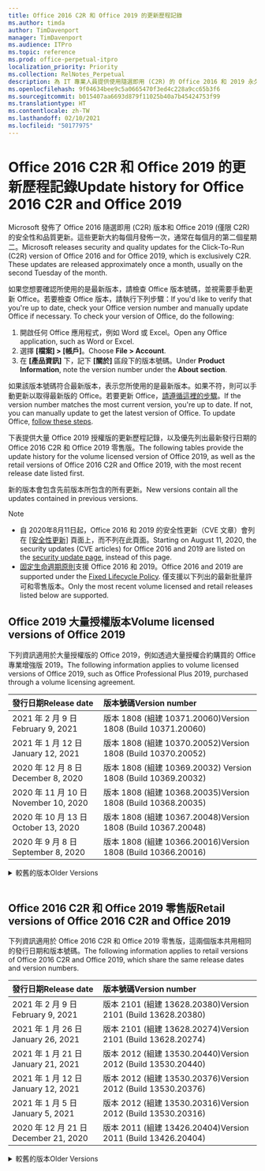 ```yaml
---
title: Office 2016 C2R 和 Office 2019 的更新歷程記錄
ms.author: timda
author: TimDavenport
manager: TimDavenport
ms.audience: ITPro
ms.topic: reference
ms.prod: office-perpetual-itpro
localization_priority: Priority
ms.collection: RelNotes_Perpetual
description: 為 IT 專業人員提供使用隨選即用 (C2R) 的 Office 2016 和 2019 永久版本的更新歷程記錄
ms.openlocfilehash: 9f04634bee9c5a0665470f3ed4c228a9cc65b3f6
ms.sourcegitcommit: b015407aa6693d879f11025b40a7b45424753f99
ms.translationtype: HT
ms.contentlocale: zh-TW
ms.lasthandoff: 02/10/2021
ms.locfileid: "50177975"
---
```

# <a name="update-history-for-office-2016-c2r-and-office-2019"></a><span data-ttu-id="a3545-103">Office 2016 C2R 和 Office 2019 的更新歷程記錄</span><span class="sxs-lookup"><span data-stu-id="a3545-103">Update history for Office 2016 C2R and Office 2019</span></span>

<span data-ttu-id="a3545-p101">Microsoft 發佈了 Office 2016 隨選即用 (C2R) 版本和 Office 2019 (僅限 C2R) 的安全性和品質更新。這些更新大約每個月發佈一次，通常在每個月的第二個星期二。</span><span class="sxs-lookup"><span data-stu-id="a3545-p101">Microsoft releases security and quality updates for the Click-To-Run (C2R) version of Office 2016 and for Office 2019, which is exclusively C2R. These updates are released approximately once a month, usually on the second Tuesday of the month.</span></span>

<span data-ttu-id="a3545-p102">如果您想要確認所使用的是最新版本，請檢查 Office 版本號碼，並視需要手動更新 Office。若要檢查 Office 版本，請執行下列步驟：</span><span class="sxs-lookup"><span data-stu-id="a3545-p102">If you'd like to verify that you're up to date, check your Office version number and manually update Office if necessary. To check your version of Office, do the following:</span></span>

  1.    <span data-ttu-id="a3545-108">開啟任何 Office 應用程式，例如 Word 或 Excel。</span><span class="sxs-lookup"><span data-stu-id="a3545-108">Open any Office application, such as Word or Excel.</span></span>
  2.    <span data-ttu-id="a3545-109">選擇 **[檔案] > [帳戶]**。</span><span class="sxs-lookup"><span data-stu-id="a3545-109">Choose **File > Account**.</span></span>
  3.    <span data-ttu-id="a3545-110">在 **[產品資訊]** 下，記下 **[關於]** 區段下的版本號碼。</span><span class="sxs-lookup"><span data-stu-id="a3545-110">Under **Product Information**, note the version number under the **About section**.</span></span>

<span data-ttu-id="a3545-p103">如果該版本號碼符合最新版本，表示您所使用的是最新版本。如果不符，則可以手動更新以取得最新版的 Office。若要更新 Office，[請遵循這裡的步驟](https://support.office.com/article/2ab296f3-7f03-43a2-8e50-46de917611c5)。</span><span class="sxs-lookup"><span data-stu-id="a3545-p103">If the version number matches the most current version, you're up to date. If not, you can manually update to get the latest version of Office. To update Office, [follow these steps](https://support.office.com/article/2ab296f3-7f03-43a2-8e50-46de917611c5).</span></span>


<span data-ttu-id="a3545-114">下表提供大量 Office 2019 授權版的更新歷程記錄，以及優先列出最新發行日期的 Office 2016 C2R 和 Office 2019 零售版。</span><span class="sxs-lookup"><span data-stu-id="a3545-114">The following tables provide the update history for the volume licensed version of Office 2019, as well as the retail versions of Office 2016 C2R and Office 2019, with the most recent release date listed first.</span></span>

<span data-ttu-id="a3545-115">新的版本會包含先前版本所包含的所有更新。</span><span class="sxs-lookup"><span data-stu-id="a3545-115">New versions contain all the updates contained in previous versions.</span></span>


 > [!NOTE]
> - <span data-ttu-id="a3545-116">自 2020年8月11日起，Office 2016 和 2019 的安全性更新（CVE 文章）會列在 [[安全性更新]](https://docs.microsoft.com/officeupdates/microsoft365-apps-security-updates) 頁面上，而不列在此頁面。</span><span class="sxs-lookup"><span data-stu-id="a3545-116">Starting on August 11, 2020, the security updates (CVE articles) for Office 2016 and 2019 are listed on the [security update page](https://docs.microsoft.com/officeupdates/microsoft365-apps-security-updates), instead of this page.</span></span> 
> - <span data-ttu-id="a3545-117">[固定生命週期原則](https://docs.microsoft.com/lifecycle/policies/fixed)支援 Office 2016 和 2019。</span><span class="sxs-lookup"><span data-stu-id="a3545-117">Office 2016 and 2019 are supported under the [Fixed Lifecycle Policy](https://docs.microsoft.com/lifecycle/policies/fixed).</span></span> <span data-ttu-id="a3545-118">僅支援以下列出的最新批量許可和零售版本。</span><span class="sxs-lookup"><span data-stu-id="a3545-118">Only the most recent volume licensed and retail releases listed below are supported.</span></span>


## <a name="volume-licensed-versions-of-office-2019"></a><span data-ttu-id="a3545-119">Office 2019 大量授權版本</span><span class="sxs-lookup"><span data-stu-id="a3545-119">Volume licensed versions of Office 2019</span></span>
<span data-ttu-id="a3545-120">下列資訊適用於大量授權版的 Office 2019，例如透過大量授權合約購買的 Office 專業增強版 2019。</span><span class="sxs-lookup"><span data-stu-id="a3545-120">The following information applies to volume licensed versions of Office 2019, such as Office Professional Plus 2019, purchased through a volume licensing agreement.</span></span>

[//]: # (DO NOT REMOVE VL TABLE START)


|<span data-ttu-id="a3545-122">**發行日期**</span><span class="sxs-lookup"><span data-stu-id="a3545-122">**Release date**</span></span>|<span data-ttu-id="a3545-123">**版本號碼**</span><span class="sxs-lookup"><span data-stu-id="a3545-123">**Version number**</span></span>|
|:-----|:-----|
|<span data-ttu-id="a3545-124">2021 年 2 月 9 日</span><span class="sxs-lookup"><span data-stu-id="a3545-124">February 9, 2021</span></span>|<span data-ttu-id="a3545-125">版本 1808 (組建 10371.20060)</span><span class="sxs-lookup"><span data-stu-id="a3545-125">Version 1808 (Build 10371.20060)</span></span>|
|<span data-ttu-id="a3545-126">2021 年 1 月 12 日</span><span class="sxs-lookup"><span data-stu-id="a3545-126">January 12, 2021</span></span>|<span data-ttu-id="a3545-127">版本 1808 (組建 10370.20052)</span><span class="sxs-lookup"><span data-stu-id="a3545-127">Version 1808 (Build 10370.20052)</span></span>|
|<span data-ttu-id="a3545-128">2020 年 12 月 8 日</span><span class="sxs-lookup"><span data-stu-id="a3545-128">December 8, 2020</span></span>|<span data-ttu-id="a3545-129">版本 1808 (組建 10369.20032) </span><span class="sxs-lookup"><span data-stu-id="a3545-129">Version 1808 (Build 10369.20032)</span></span>|
|<span data-ttu-id="a3545-130">2020 年 11 月 10 日</span><span class="sxs-lookup"><span data-stu-id="a3545-130">November 10, 2020</span></span>|<span data-ttu-id="a3545-131">版本 1808 (組建 10368.20035)</span><span class="sxs-lookup"><span data-stu-id="a3545-131">Version 1808 (Build 10368.20035)</span></span>|
|<span data-ttu-id="a3545-132">2020 年 10 月 13 日</span><span class="sxs-lookup"><span data-stu-id="a3545-132">October 13, 2020</span></span>|<span data-ttu-id="a3545-133">版本 1808 (組建 10367.20048)</span><span class="sxs-lookup"><span data-stu-id="a3545-133">Version 1808 (Build 10367.20048)</span></span>|
|<span data-ttu-id="a3545-134">2020 年 9 月 8 日</span><span class="sxs-lookup"><span data-stu-id="a3545-134">September 8, 2020</span></span>|<span data-ttu-id="a3545-135">版本 1808 (組建 10366.20016)</span><span class="sxs-lookup"><span data-stu-id="a3545-135">Version 1808 (Build 10366.20016)</span></span>|


[//]: # (DO NOT REMOVE VL TABLE END)

<details>
<summary><span data-ttu-id="a3545-137">較舊的版本</span><span class="sxs-lookup"><span data-stu-id="a3545-137">Older Versions</span></span></summary>
 

[//]: # (DO NOT REMOVE VL OLD TABLE START)


|<span data-ttu-id="a3545-139">**發行日期**</span><span class="sxs-lookup"><span data-stu-id="a3545-139">**Release date**</span></span>|<span data-ttu-id="a3545-140">**版本號碼**</span><span class="sxs-lookup"><span data-stu-id="a3545-140">**Version number**</span></span>|
|:-----|:-----|
|<span data-ttu-id="a3545-141">2020 年 8 月 11 日</span><span class="sxs-lookup"><span data-stu-id="a3545-141">August 11, 2020</span></span>|<span data-ttu-id="a3545-142">版本 1808 (組建 10364.20059)</span><span class="sxs-lookup"><span data-stu-id="a3545-142">Version 1808 (Build 10364.20059)</span></span>|
|<span data-ttu-id="a3545-143">2020 年 7 月 14 日</span><span class="sxs-lookup"><span data-stu-id="a3545-143">July 14, 2020</span></span>   |<span data-ttu-id="a3545-144">版本 1808 (組建 10363.20015)</span><span class="sxs-lookup"><span data-stu-id="a3545-144">Version 1808 (Build 10363.20015)</span></span>  |
|<span data-ttu-id="a3545-145">2020 年 6 月 9 日</span><span class="sxs-lookup"><span data-stu-id="a3545-145">June 9, 2020</span></span>   |<span data-ttu-id="a3545-146">版本 1808 (組建 10361.20002)</span><span class="sxs-lookup"><span data-stu-id="a3545-146">Version 1808 (Build 10361.20002)</span></span>  |
|<span data-ttu-id="a3545-147">2020 年 5 月 12 日</span><span class="sxs-lookup"><span data-stu-id="a3545-147">May 12, 2020</span></span>   |<span data-ttu-id="a3545-148">版本 1808 (組建 10359.20023)</span><span class="sxs-lookup"><span data-stu-id="a3545-148">Version 1808 (Build 10359.20023)</span></span>  |
|<span data-ttu-id="a3545-149">2020 年 4 月 14 日</span><span class="sxs-lookup"><span data-stu-id="a3545-149">April 14, 2020</span></span>   |<span data-ttu-id="a3545-150">版本 1808 (組建 10358.20061)</span><span class="sxs-lookup"><span data-stu-id="a3545-150">Version 1808 (Build 10358.20061)</span></span>  |
|<span data-ttu-id="a3545-151">2020 年 3 月 10 日</span><span class="sxs-lookup"><span data-stu-id="a3545-151">March 10, 2020</span></span>   |<span data-ttu-id="a3545-152">版本 1808 (組建 10357.20081)</span><span class="sxs-lookup"><span data-stu-id="a3545-152">Version 1808 (Build 10357.20081)</span></span>  |
|<span data-ttu-id="a3545-153">2020 年 2 月 11 日</span><span class="sxs-lookup"><span data-stu-id="a3545-153">February 11, 2020</span></span>   |<span data-ttu-id="a3545-154">版本 1808 (組建 10356.20006)</span><span class="sxs-lookup"><span data-stu-id="a3545-154">Version 1808 (Build 10356.20006)</span></span>  |


[//]: # (DO NOT REMOVE VL OLD TABLE END)

</details>


<br/>

## <a name="retail-versions-of-office-2016-c2r-and-office-2019"></a><span data-ttu-id="a3545-156">Office 2016 C2R 和 Office 2019 零售版</span><span class="sxs-lookup"><span data-stu-id="a3545-156">Retail versions of Office 2016 C2R and Office 2019</span></span>
<span data-ttu-id="a3545-157">下列資訊適用於 Office 2016 C2R 和 Office 2019 零售版，這兩個版本共用相同的發行日期和版本號碼。</span><span class="sxs-lookup"><span data-stu-id="a3545-157">The following information applies to retail versions of Office 2016 C2R and Office 2019, which share the same release dates and version numbers.</span></span>

[//]: # (DO NOT REMOVE RETAIL TABLE START)


|<span data-ttu-id="a3545-159">**發行日期**</span><span class="sxs-lookup"><span data-stu-id="a3545-159">**Release date**</span></span>|<span data-ttu-id="a3545-160">**版本號碼**</span><span class="sxs-lookup"><span data-stu-id="a3545-160">**Version number**</span></span>|
|:-----|:-----|
|<span data-ttu-id="a3545-161">2021 年 2 月 9 日</span><span class="sxs-lookup"><span data-stu-id="a3545-161">February 9, 2021</span></span>|<span data-ttu-id="a3545-162">版本 2101 (組建 13628.20380)</span><span class="sxs-lookup"><span data-stu-id="a3545-162">Version 2101 (Build 13628.20380)</span></span>|
|<span data-ttu-id="a3545-163">2021 年 1 月 26 日</span><span class="sxs-lookup"><span data-stu-id="a3545-163">January 26, 2021</span></span>|<span data-ttu-id="a3545-164">版本 2101 (組建 13628.20274)</span><span class="sxs-lookup"><span data-stu-id="a3545-164">Version 2101 (Build 13628.20274)</span></span>|
|<span data-ttu-id="a3545-165">2021 年 1 月 21 日</span><span class="sxs-lookup"><span data-stu-id="a3545-165">January 21, 2021</span></span>|<span data-ttu-id="a3545-166">版本 2012 (組建 13530.20440)</span><span class="sxs-lookup"><span data-stu-id="a3545-166">Version 2012 (Build 13530.20440)</span></span>|
|<span data-ttu-id="a3545-167">2021 年 1 月 12 日</span><span class="sxs-lookup"><span data-stu-id="a3545-167">January 12, 2021</span></span>|<span data-ttu-id="a3545-168">版本 2012 (組建 13530.20376)</span><span class="sxs-lookup"><span data-stu-id="a3545-168">Version 2012 (Build 13530.20376)</span></span>|
|<span data-ttu-id="a3545-169">2021 年 1 月 5 日</span><span class="sxs-lookup"><span data-stu-id="a3545-169">January 5, 2021</span></span>|<span data-ttu-id="a3545-170">版本 2012 (組建 13530.20316)</span><span class="sxs-lookup"><span data-stu-id="a3545-170">Version 2012 (Build 13530.20316)</span></span>|
|<span data-ttu-id="a3545-171">2020 年 12 月 21 日</span><span class="sxs-lookup"><span data-stu-id="a3545-171">December 21, 2020</span></span>|<span data-ttu-id="a3545-172">版本 2011 (組建 13426.20404)</span><span class="sxs-lookup"><span data-stu-id="a3545-172">Version 2011 (Build 13426.20404)</span></span>|


[//]: # (DO NOT REMOVE RETAIL TABLE END)

<details>
<summary><span data-ttu-id="a3545-174">較舊的版本</span><span class="sxs-lookup"><span data-stu-id="a3545-174">Older Versions</span></span></summary>
 

[//]: # (DO NOT REMOVE RETAIL OLD TABLE START)


|<span data-ttu-id="a3545-176">**發行日期**</span><span class="sxs-lookup"><span data-stu-id="a3545-176">**Release date**</span></span>|<span data-ttu-id="a3545-177">**版本號碼**</span><span class="sxs-lookup"><span data-stu-id="a3545-177">**Version number**</span></span>|
|:-----|:-----|
|<span data-ttu-id="a3545-178">2020 年 12 月 8 日</span><span class="sxs-lookup"><span data-stu-id="a3545-178">December 8, 2020</span></span>|<span data-ttu-id="a3545-179">版本 2011 (組建 13426.20332) </span><span class="sxs-lookup"><span data-stu-id="a3545-179">Version 2011 (Build 13426.20332)</span></span>|
|<span data-ttu-id="a3545-180">2020 年 12 月 2 日</span><span class="sxs-lookup"><span data-stu-id="a3545-180">December 2, 2020</span></span>|<span data-ttu-id="a3545-181">版本 2011 (組建 13426.20308)</span><span class="sxs-lookup"><span data-stu-id="a3545-181">Version 2011 (Build 13426.20308)</span></span>|
|<span data-ttu-id="a3545-182">2020 年 11 月 30 日</span><span class="sxs-lookup"><span data-stu-id="a3545-182">November 30, 2020</span></span>|<span data-ttu-id="a3545-183">版本 2011 (組建 13426.20294)</span><span class="sxs-lookup"><span data-stu-id="a3545-183">Version 2011 (Build 13426.20294)</span></span>|
|<span data-ttu-id="a3545-184">2020 年 11 月 23 日</span><span class="sxs-lookup"><span data-stu-id="a3545-184">November 23, 2020</span></span>|<span data-ttu-id="a3545-185">版本 2011 (組建 13426.20274)</span><span class="sxs-lookup"><span data-stu-id="a3545-185">Version 2011 (Build 13426.20274)</span></span>|
|<span data-ttu-id="a3545-186">2020 年 11 月 17 日</span><span class="sxs-lookup"><span data-stu-id="a3545-186">November 17, 2020</span></span>|<span data-ttu-id="a3545-187">版本 2010 (組建 13328.20408)</span><span class="sxs-lookup"><span data-stu-id="a3545-187">Version 2010 (Build 13328.20408)</span></span>|
|<span data-ttu-id="a3545-188">2020 年 11 月 10 日</span><span class="sxs-lookup"><span data-stu-id="a3545-188">November 10, 2020</span></span>|<span data-ttu-id="a3545-189">版本 2010 (組建 13328.20356)</span><span class="sxs-lookup"><span data-stu-id="a3545-189">Version 2010 (Build 13328.20356)</span></span>|
|<span data-ttu-id="a3545-190">2020 年 10 月 27 日</span><span class="sxs-lookup"><span data-stu-id="a3545-190">October 27, 2020</span></span>|<span data-ttu-id="a3545-191">版本 2010 (組建 13328.20292)</span><span class="sxs-lookup"><span data-stu-id="a3545-191">Version 2010 (Build 13328.20292)</span></span>|
|<span data-ttu-id="a3545-192">2020 年 10 月 21 日</span><span class="sxs-lookup"><span data-stu-id="a3545-192">October 21, 2020</span></span>|<span data-ttu-id="a3545-193">版本 2009 (組建 13231.20418)</span><span class="sxs-lookup"><span data-stu-id="a3545-193">Version 2009 (Build 13231.20418)</span></span>|
|<span data-ttu-id="a3545-194">2020 年 10 月 13 日</span><span class="sxs-lookup"><span data-stu-id="a3545-194">October 13, 2020</span></span>|<span data-ttu-id="a3545-195">版本 2009 (組建 13231.20390)</span><span class="sxs-lookup"><span data-stu-id="a3545-195">Version 2009 (Build 13231.20390)</span></span>|
|<span data-ttu-id="a3545-196">2020 年 10 月 8 日</span><span class="sxs-lookup"><span data-stu-id="a3545-196">October 8, 2020</span></span>|<span data-ttu-id="a3545-197">版本 2009 (組建 13231.20368)</span><span class="sxs-lookup"><span data-stu-id="a3545-197">Version 2009 (Build 13231.20368)</span></span>|
|<span data-ttu-id="a3545-198">2020 年 9 月 28 日</span><span class="sxs-lookup"><span data-stu-id="a3545-198">September 28, 2020</span></span>|<span data-ttu-id="a3545-199">版本 2009 (組建 13231.20262)</span><span class="sxs-lookup"><span data-stu-id="a3545-199">Version 2009 (Build 13231.20262)</span></span>|
|<span data-ttu-id="a3545-200">2020 年 9 月 22 日</span><span class="sxs-lookup"><span data-stu-id="a3545-200">September 22, 2020</span></span>|<span data-ttu-id="a3545-201">版本 2008 (組建 13127.20508)</span><span class="sxs-lookup"><span data-stu-id="a3545-201">Version 2008 (Build 13127.20508)</span></span>|
|<span data-ttu-id="a3545-202">2020 年 9 月 9 日</span><span class="sxs-lookup"><span data-stu-id="a3545-202">September 9, 2020</span></span>|<span data-ttu-id="a3545-203">版本 2008 (組建 13127.20408)</span><span class="sxs-lookup"><span data-stu-id="a3545-203">Version 2008 (Build 13127.20408)</span></span>|
|<span data-ttu-id="a3545-204">2020 年 8 月 31 日</span><span class="sxs-lookup"><span data-stu-id="a3545-204">August 31, 2020</span></span>|<span data-ttu-id="a3545-205">版本 2008 (組建 13127.20296)</span><span class="sxs-lookup"><span data-stu-id="a3545-205">Version 2008 (Build 13127.20296)</span></span>|
|<span data-ttu-id="a3545-206">2020 年 8 月 25 日</span><span class="sxs-lookup"><span data-stu-id="a3545-206">August 25, 2020</span></span>|<span data-ttu-id="a3545-207">版本 2007 (組建 13029.20460)</span><span class="sxs-lookup"><span data-stu-id="a3545-207">Version 2007 (Build 13029.20460)</span></span>|
|<span data-ttu-id="a3545-208">2020 年 8 月 11 日</span><span class="sxs-lookup"><span data-stu-id="a3545-208">August 11, 2020</span></span>|<span data-ttu-id="a3545-209">版本 2007 (組建 13029.20344)</span><span class="sxs-lookup"><span data-stu-id="a3545-209">Version 2007 (Build 13029.20344)</span></span>|
|<span data-ttu-id="a3545-210">2020 年 7 月 30 日</span><span class="sxs-lookup"><span data-stu-id="a3545-210">July 30, 2020</span></span>|<span data-ttu-id="a3545-211">版本 2007 (組建 13029.20308)</span><span class="sxs-lookup"><span data-stu-id="a3545-211">Version 2007 (Build 13029.20308)</span></span>  |
|<span data-ttu-id="a3545-212">2020 年 7 月 28 日</span><span class="sxs-lookup"><span data-stu-id="a3545-212">July 28, 2020</span></span>|<span data-ttu-id="a3545-213">版本 2006 (組建 13001.20498)</span><span class="sxs-lookup"><span data-stu-id="a3545-213">Version 2006 (Build 13001.20498)</span></span>  |
|<span data-ttu-id="a3545-214">2020 年 7 月 14 日</span><span class="sxs-lookup"><span data-stu-id="a3545-214">July 14, 2020</span></span>|<span data-ttu-id="a3545-215">版本 2006 (組建13001.20384)</span><span class="sxs-lookup"><span data-stu-id="a3545-215">Version 2006 (Build 13001.20384)</span></span>  |
|<span data-ttu-id="a3545-216">2020 年 6 月 30 日</span><span class="sxs-lookup"><span data-stu-id="a3545-216">June 30, 2020</span></span>|<span data-ttu-id="a3545-217">版本 2006 (組建 13001.20266)</span><span class="sxs-lookup"><span data-stu-id="a3545-217">Version 2006 (Build 13001.20266)</span></span>  |
|<span data-ttu-id="a3545-218">2020 年 6 月 24 日</span><span class="sxs-lookup"><span data-stu-id="a3545-218">June 24, 2020</span></span>|<span data-ttu-id="a3545-219">版本 2005 (組建 12827.20470)</span><span class="sxs-lookup"><span data-stu-id="a3545-219">Version 2005 (Build 12827.20470)</span></span>  |
|<span data-ttu-id="a3545-220">2020 年 6 月 9 日</span><span class="sxs-lookup"><span data-stu-id="a3545-220">June 9, 2020</span></span>|<span data-ttu-id="a3545-221">版本 2005 (組建 12827.20336)</span><span class="sxs-lookup"><span data-stu-id="a3545-221">Version 2005 (Build 12827.20336)</span></span>  |
|<span data-ttu-id="a3545-222">2020 年 6 月 2 日</span><span class="sxs-lookup"><span data-stu-id="a3545-222">June 2, 2020</span></span>|<span data-ttu-id="a3545-223">版本 2005 (組建 12827.20268)</span><span class="sxs-lookup"><span data-stu-id="a3545-223">Version 2005 (Build 12827.20268)</span></span>  |
|<span data-ttu-id="a3545-224">2020 年 5 月 21 日</span><span class="sxs-lookup"><span data-stu-id="a3545-224">May 21, 2020</span></span>|<span data-ttu-id="a3545-225">版本 2004 (組建 12730.20352)</span><span class="sxs-lookup"><span data-stu-id="a3545-225">Version 2004 (Build 12730.20352)</span></span>  |
|<span data-ttu-id="a3545-226">2020 年 5 月 12 日</span><span class="sxs-lookup"><span data-stu-id="a3545-226">May 12, 2020</span></span>|<span data-ttu-id="a3545-227">版本 2004 (組建 12730.20270)</span><span class="sxs-lookup"><span data-stu-id="a3545-227">Version 2004 (Build 12730.20270)</span></span>  |
|<span data-ttu-id="a3545-228">2020 年 5 月 4 日</span><span class="sxs-lookup"><span data-stu-id="a3545-228">May 4, 2020</span></span>|<span data-ttu-id="a3545-229">版本 2004 (組建 12730.20250)</span><span class="sxs-lookup"><span data-stu-id="a3545-229">Version 2004 (Build 12730.20250)</span></span>  |
|<span data-ttu-id="a3545-230">2020 年 4 月 29 日</span><span class="sxs-lookup"><span data-stu-id="a3545-230">April 29, 2020</span></span>|<span data-ttu-id="a3545-231">版本 2004 (組建 12730.20236)</span><span class="sxs-lookup"><span data-stu-id="a3545-231">Version 2004 (Build 12730.20236)</span></span>  |
|<span data-ttu-id="a3545-232">2020 年 4 月 15 日</span><span class="sxs-lookup"><span data-stu-id="a3545-232">April 15, 2020</span></span>|<span data-ttu-id="a3545-233">版本 2003 (組建 12624.20466)</span><span class="sxs-lookup"><span data-stu-id="a3545-233">Version 2003 (Build 12624.20466)</span></span>  |
|<span data-ttu-id="a3545-234">2020 年 4 月 14 日</span><span class="sxs-lookup"><span data-stu-id="a3545-234">April 14, 2020</span></span>|<span data-ttu-id="a3545-235">版本 2003 (組建 12624.20442)</span><span class="sxs-lookup"><span data-stu-id="a3545-235">Version 2003 (Build 12624.20442)</span></span>  |
|<span data-ttu-id="a3545-236">2020 年 3 月 31 日</span><span class="sxs-lookup"><span data-stu-id="a3545-236">March 31, 2020</span></span>|<span data-ttu-id="a3545-237">版本 2003 (組建 12624.20382)</span><span class="sxs-lookup"><span data-stu-id="a3545-237">Version 2003 (Build 12624.20382)</span></span>  |
|<span data-ttu-id="a3545-238">2020 年 3 月 25 日</span><span class="sxs-lookup"><span data-stu-id="a3545-238">March 25, 2020</span></span>|<span data-ttu-id="a3545-239">版本 2003 (組建 12624.20320)</span><span class="sxs-lookup"><span data-stu-id="a3545-239">Version 2003 (Build 12624.20320)</span></span>  |
|<span data-ttu-id="a3545-240">2020 年 3 月 10 日</span><span class="sxs-lookup"><span data-stu-id="a3545-240">March 10, 2020</span></span>|<span data-ttu-id="a3545-241">版本 2002 (組建 12527.20278)</span><span class="sxs-lookup"><span data-stu-id="a3545-241">Version 2002 (Build 12527.20278)</span></span>  |
|<span data-ttu-id="a3545-242">2020 年 3 月 1 日</span><span class="sxs-lookup"><span data-stu-id="a3545-242">March 1, 2020</span></span>   |<span data-ttu-id="a3545-243">版本 2002 (組建 12527.20242)</span><span class="sxs-lookup"><span data-stu-id="a3545-243">Version 2002 (Build 12527.20242)</span></span>  |


[//]: # (DO NOT REMOVE RETAIL OLD TABLE END)


</details>






